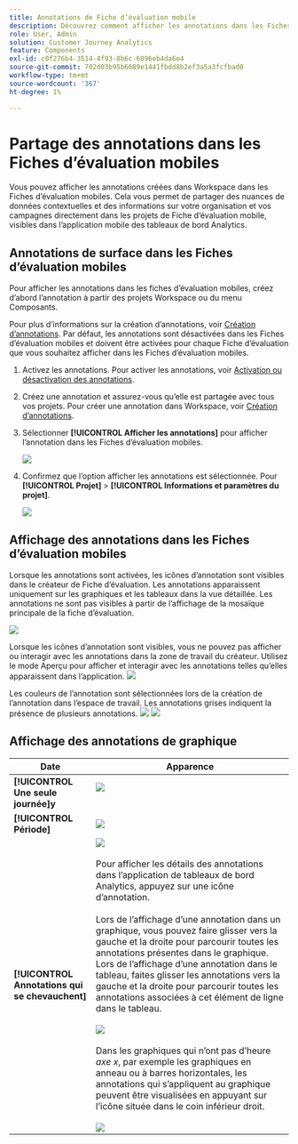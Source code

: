```yaml
---
title: Annotations de Fiche d’évaluation mobile
description: Découvrez comment afficher les annotations dans les Fiches d’évaluation mobiles.
role: User, Admin
solution: Customer Journey Analytics
feature: Components
exl-id: c0f276b4-3514-4f93-8b6c-6896eb4da6e4
source-git-commit: 702d03b95b6689e1441fbdd8b2ef3a5a3fcfbad0
workflow-type: tm+mt
source-wordcount: '367'
ht-degree: 1%

---
```



# Partage des annotations dans les Fiches d’évaluation mobiles

Vous pouvez afficher les annotations créées dans Workspace dans les Fiches d’évaluation mobiles. Cela vous permet de partager des nuances de données contextuelles et des informations sur votre organisation et vos campagnes directement dans les projets de Fiche d’évaluation mobile, visibles dans l’application mobile des tableaux de bord Analytics.

## Annotations de surface dans les Fiches d’évaluation mobiles

Pour afficher les annotations dans les fiches d’évaluation mobiles, créez d’abord l’annotation à partir des projets Workspace ou du menu Composants.

Pour plus d’informations sur la création d’annotations, voir [Création d’annotations](create-annotations.md). Par défaut, les annotations sont désactivées dans les Fiches d’évaluation mobiles et doivent être activées pour chaque Fiche d’évaluation que vous souhaitez afficher dans les Fiches d’évaluation mobiles.

1. Activez les annotations. Pour activer les annotations, voir [Activation ou désactivation des annotations](overview.md#annotations-on-off).

1. Créez une annotation et assurez-vous qu’elle est partagée avec tous vos projets. Pour créer une annotation dans Workspace, voir [Création d’annotations](create-annotations.md).

1. Sélectionner **[!UICONTROL Afficher les annotations]** pour afficher l’annotation dans les Fiches d’évaluation mobiles.

   ![](assets/show-annotations.png)

1. Confirmez que l’option afficher les annotations est sélectionnée. Pour **[!UICONTROL Projet]** > **[!UICONTROL Informations et paramètres du projet]**.

   ![](assets/project-info-settings.png)

## Affichage des annotations dans les Fiches d’évaluation mobiles

Lorsque les annotations sont activées, les icônes d’annotation sont visibles dans le créateur de Fiche d’évaluation. Les annotations apparaissent uniquement sur les graphiques et les tableaux dans la vue détaillée. Les annotations ne sont pas visibles à partir de l’affichage de la mosaïque principale de la fiche d’évaluation.

![](assets/view-annotations.png)

Lorsque les icônes d’annotation sont visibles, vous ne pouvez pas afficher ou interagir avec les annotations dans la zone de travail du créateur. Utilisez le mode Aperçu pour afficher et interagir avec les annotations telles qu’elles apparaissent dans l’application. ![](assets/preview-icon.png)

Les couleurs de l’annotation sont sélectionnées lors de la création de l’annotation dans l’espace de travail. Les annotations grises indiquent la présence de plusieurs annotations. ![](assets/gray-annotations1.png) ![](assets/gray-annotations2.png)

## Affichage des annotations de graphique

| Date | Apparence |
| --- | --- |
| **[!UICONTROL Une seule journée]y** | ![](assets/single-day-mobile-annotations.png)<br></br> |
| **[!UICONTROL Période]** | ![](assets/date-range.png) |
| **[!UICONTROL Annotations qui se chevauchent]** | ![](assets/overlapping-annotations.png)<br></br>Pour afficher les détails des annotations dans l’application de tableaux de bord Analytics, appuyez sur une icône d’annotation. <br></br>Lors de l’affichage d’une annotation dans un graphique, vous pouvez faire glisser vers la gauche et la droite pour parcourir toutes les annotations présentes dans le graphique. Lors de l’affichage d’une annotation dans le tableau, faites glisser les annotations vers la gauche et la droite pour parcourir toutes les annotations associées à cet élément de ligne dans le tableau. <br></br>![](assets/swipe-multiple-annotations.png) <br></br>Dans les graphiques qui n’ont pas d’heure *axe x*, par exemple les graphiques en anneau ou à barres horizontales, les annotations qui s’appliquent au graphique peuvent être visualisées en appuyant sur l’icône située dans le coin inférieur droit.<br></br> ![](assets/charts-without-timebase.png) |
